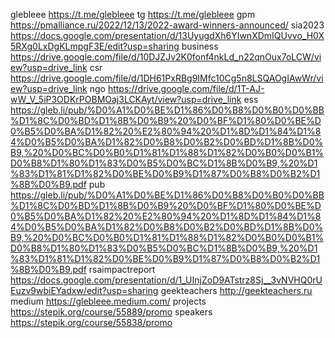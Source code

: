 glebleee https://t.me/glebleee
tg https://t.me/glebleee
gpm https://pmalliance.ru/2022/12/13/2022-award-winners-announced/
sia2023 https://docs.google.com/presentation/d/13UyugdXh6YIwnXDmIQUvvo_H0X5RXg0LxDgKLmpgF3E/edit?usp=sharing
business https://drive.google.com/file/d/10DJZJv2K0fonf4nkLd_n22qnOux7oLCW/view?usp=drive_link
csr https://drive.google.com/file/d/1DH61PxRBg9IMfc10Cg5n8LSQAOgIAwWr/view?usp=drive_link
ngo https://drive.google.com/file/d/1T-AJ-wW_V_5iP3ODKrPOBMOaj3LCKAyt/view?usp=drive_link
ess https://gleb.li/pub/%D0%A1%D0%BE%D1%86%D0%B8%D0%B0%D0%BB%D1%8C%D0%BD%D1%8B%D0%B9%20%D0%BF%D1%80%D0%BE%D0%B5%D0%BA%D1%82%20%E2%80%94%20%D1%8D%D1%84%D1%84%D0%B5%D0%BA%D1%82%D0%B8%D0%B2%D0%BD%D1%8B%D0%B9,%20%D0%BC%D0%B0%D1%81%D1%88%D1%82%D0%B0%D0%B1%D0%B8%D1%80%D1%83%D0%B5%D0%BC%D1%8B%D0%B9,%20%D1%83%D1%81%D1%82%D0%BE%D0%B9%D1%87%D0%B8%D0%B2%D1%8B%D0%B9.pdf
pub https://gleb.li/pub/%D0%A1%D0%BE%D1%86%D0%B8%D0%B0%D0%BB%D1%8C%D0%BD%D1%8B%D0%B9%20%D0%BF%D1%80%D0%BE%D0%B5%D0%BA%D1%82%20%E2%80%94%20%D1%8D%D1%84%D1%84%D0%B5%D0%BA%D1%82%D0%B8%D0%B2%D0%BD%D1%8B%D0%B9,%20%D0%BC%D0%B0%D1%81%D1%88%D1%82%D0%B0%D0%B1%D0%B8%D1%80%D1%83%D0%B5%D0%BC%D1%8B%D0%B9,%20%D1%83%D1%81%D1%82%D0%BE%D0%B9%D1%87%D0%B8%D0%B2%D1%8B%D0%B9.pdf
rsaimpactreport https://docs.google.com/presentation/d/1_UInjZoD9ATstrz8Sj__3vNVHQ0rUEuzv9wbiEYadxw/edit?usp=sharing
geekteachers http://geekteachers.ru
medium https://glebleee.medium.com/
projects https://stepik.org/course/55889/promo
speakers https://stepik.org/course/55838/promo
